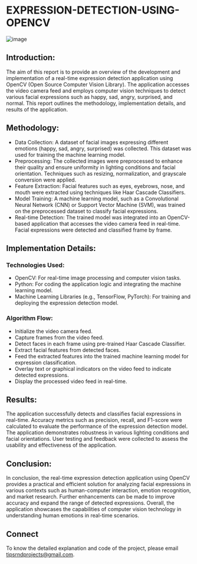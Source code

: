 # EXPRESSION-DETECTION-USING-OPENCV
![image](https://github.com/Technical-Inspiration-Project-Society/EXPRESSION-DETECTION-USING-OPENCV/assets/118530992/a48379f2-1cb1-4e8e-afa4-688513784b6c)

## Introduction:
The aim of this report is to provide an overview of the development and implementation of a real-time expression detection application using OpenCV (Open Source Computer Vision Library). The application accesses the video camera feed and employs computer vision techniques to detect various facial expressions such as happy, sad, angry, surprised, and normal. This report outlines the methodology, implementation details, and results of the application.

## Methodology:

- Data Collection: A dataset of facial images expressing different emotions (happy, sad, angry, surprised) was collected. This dataset was used for training the machine learning model.
- Preprocessing: The collected images were preprocessed to enhance their quality and ensure uniformity in lighting conditions and facial orientation. Techniques such as resizing, normalization, and grayscale conversion were applied.
- Feature Extraction: Facial features such as eyes, eyebrows, nose, and mouth were extracted using techniques like Haar Cascade Classifiers.
- Model Training: A machine learning model, such as a Convolutional Neural Network (CNN) or Support Vector Machine (SVM), was trained on the preprocessed dataset to classify facial expressions.
- Real-time Detection: The trained model was integrated into an OpenCV-based application that accesses the video camera feed in real-time. Facial expressions were detected and classified frame by frame.

## Implementation Details:
### Technologies Used:
- OpenCV: For real-time image processing and computer vision tasks.
-  Python: For coding the application logic and integrating the machine learning model.
 -   Machine Learning Libraries (e.g., TensorFlow, PyTorch): For training and deploying the expression detection model.

### Algorithm Flow:
- Initialize the video camera feed.
-  Capture frames from the video feed.
-  Detect faces in each frame using pre-trained Haar Cascade Classifier.
- Extract facial features from detected faces.
-  Feed the extracted features into the trained machine learning model for expression classification.
-  Overlay text or graphical indicators on the video feed to indicate detected expressions.
-  Display the processed video feed in real-time.


## Results:

The application successfully detects and classifies facial expressions in real-time.
Accuracy metrics such as precision, recall, and F1-score were calculated to evaluate the performance of the expression detection model.
The application demonstrates robustness in various lighting conditions and facial orientations.
User testing and feedback were collected to assess the usability and effectiveness of the application.

## Conclusion:
In conclusion, the real-time expression detection application using OpenCV provides a practical and efficient solution for analyzing facial expressions in various contexts such as human-computer interaction, emotion recognition, and market research. Further enhancements can be made to improve accuracy and expand the range of detected expressions. Overall, the application showcases the capabilities of computer vision technology in understanding human emotions in real-time scenarios.

## Connect
To know the detailed explanation and code of the project, please email tipsrndprojects@gmail.com.
